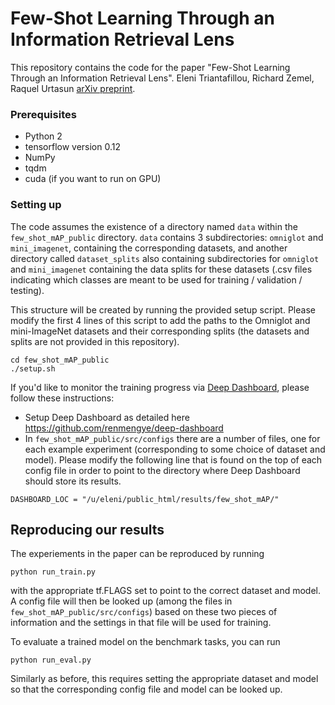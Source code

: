 # Few-Shot Learning Through an Information Retrieval Lens
This repository contains the code for the paper "Few-Shot Learning Through an Information Retrieval Lens". Eleni Triantafillou, Richard Zemel, Raquel Urtasun [arXiv preprint](https://arxiv.org/abs/1707.02610).

### Prerequisites
- Python 2
- tensorflow version 0.12
- NumPy
- tqdm
- cuda (if you want to run on GPU)


### Setting up
The code assumes the existence of a directory named `data` within the `few_shot_mAP_public` directory. `data` contains 3 subdirectories: `omniglot` and `mini_imagenet`, containing the corresponding datasets, and another directory called `dataset_splits` also containing subdirectories for `omniglot` and `mini_imagenet` containing the data splits for these datasets (.csv files indicating which classes are meant to be used for training / validation / testing).

This structure will be created by running the provided setup script. Please modify the first 4 lines of this script to add the paths to the Omniglot and mini-ImageNet datasets and their corresponding splits (the datasets and splits are not provided in this repository).
```
cd few_shot_mAP_public
./setup.sh
```

If you'd like to monitor the training progress via [Deep Dashboard](https://github.com/renmengye/deep-dashboard), please follow these instructions:
- Setup Deep Dashboard as detailed here https://github.com/renmengye/deep-dashboard
- In `few_shot_mAP_public/src/configs` there are a number of files, one for each example experiment (corresponding to some choice of dataset and model). Please modify the following line that is found on the top of each config file in order to point to the directory where Deep Dashboard should store its results.
```
DASHBOARD_LOC = "/u/eleni/public_html/results/few_shot_mAP/"
```


## Reproducing our results

The experiements in the paper can be reproduced by running 
```
python run_train.py
```

with the appropriate tf.FLAGS set to point to the correct dataset and model. A config file will then be looked up (among the files in `few_shot_mAP_public/src/configs`) based on these two pieces of information and the settings in that file will be used for training.

To evaluate a trained model on the benchmark tasks, you can run
```
python run_eval.py
```
Similarly as before, this requires setting the appropriate dataset and model so that the corresponding config file and model can be looked up.
